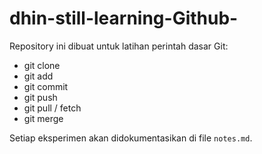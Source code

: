 # dhin-still-learning-Github-

Repository ini dibuat untuk latihan perintah dasar Git:
- git clone
- git add
- git commit
- git push
- git pull / fetch
- git merge

Setiap eksperimen akan didokumentasikan di file `notes.md`.
